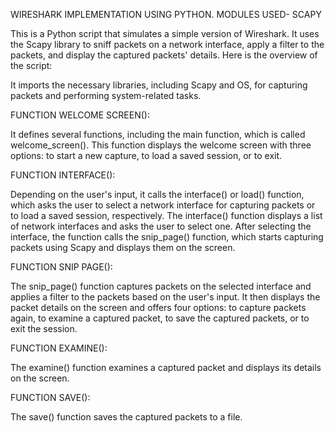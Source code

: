 WIRESHARK IMPLEMENTATION USING PYTHON.
MODULES USED- SCAPY

This is a Python script that simulates a simple version of Wireshark. It uses the Scapy library to sniff packets on a network interface, apply a filter to the packets, and display the captured packets' details. Here is the overview of the script:

It imports the necessary libraries, including Scapy and OS, for capturing packets and performing system-related tasks.


FUNCTION WELCOME SCREEN():

 It defines several functions, including the main function, which is called welcome_screen(). This function displays the welcome screen with three options: to start a new capture, to load a saved session, or to exit.

FUNCTION INTERFACE():

Depending on the user's input, it calls the interface() or load() function, which asks the user to select a network interface for capturing packets or to load a saved session, respectively.
The interface() function displays a list of network interfaces and asks the user to select one. After selecting the interface, the function calls the snip_page() function, which starts capturing packets using Scapy and displays them on the screen.

FUNCTION SNIP PAGE():

The snip_page() function captures packets on the selected interface and applies a filter to the packets based on the user's input. It then displays the packet details on the screen and offers four options: to capture packets again, to examine a captured packet, to save the captured packets, or to exit the session.

FUNCTION EXAMINE():

The examine() function examines a captured packet and displays its details on the screen.

FUNCTION SAVE():

The save() function saves the captured packets to a file.

